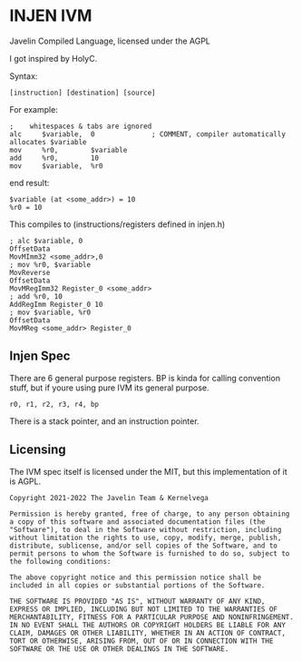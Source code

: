# INJEN IVM

Javelin Compiled Language, licensed under the AGPL

I got inspired by HolyC.

Syntax:

    [instruction] [destination] [source]

For example:

    ;    whitespaces & tabs are ignored
    alc     $variable,  0              ; COMMENT, compiler automatically allocates $variable
    mov     %r0,        $variable
    add     %r0,        10
    mov     $variable,  %r0

end result:

    $variable (at <some_addr>) = 10
    %r0 = 10

This compiles to (instructions/registers defined in injen.h)

    ; alc $variable, 0
    OffsetData
    MovMImm32 <some_addr>,0
    ; mov %r0, $variable
    MovReverse 
    OffsetData
    MovMRegImm32 Register_0 <some_addr>
    ; add %r0, 10
    AddRegImm Register_0 10
    ; mov $variable, %r0
    OffsetData
    MovMReg <some_addr> Register_0

## Injen Spec

There are 6 general purpose registers. BP is kinda for calling convention stuff, but if youre using pure IVM its general purpose.

    r0, r1, r2, r3, r4, bp

There is a stack pointer, and an instruction pointer.

## Licensing

The IVM spec itself is licensed under the MIT, but this implementation of it is AGPL.

    Copyright 2021-2022 The Javelin Team & Kernelvega

    Permission is hereby granted, free of charge, to any person obtaining a copy of this software and associated documentation files (the "Software"), to deal in the Software without restriction, including without limitation the rights to use, copy, modify, merge, publish, distribute, sublicense, and/or sell copies of the Software, and to permit persons to whom the Software is furnished to do so, subject to the following conditions:

    The above copyright notice and this permission notice shall be included in all copies or substantial portions of the Software.

    THE SOFTWARE IS PROVIDED "AS IS", WITHOUT WARRANTY OF ANY KIND, EXPRESS OR IMPLIED, INCLUDING BUT NOT LIMITED TO THE WARRANTIES OF MERCHANTABILITY, FITNESS FOR A PARTICULAR PURPOSE AND NONINFRINGEMENT. IN NO EVENT SHALL THE AUTHORS OR COPYRIGHT HOLDERS BE LIABLE FOR ANY CLAIM, DAMAGES OR OTHER LIABILITY, WHETHER IN AN ACTION OF CONTRACT, TORT OR OTHERWISE, ARISING FROM, OUT OF OR IN CONNECTION WITH THE SOFTWARE OR THE USE OR OTHER DEALINGS IN THE SOFTWARE.